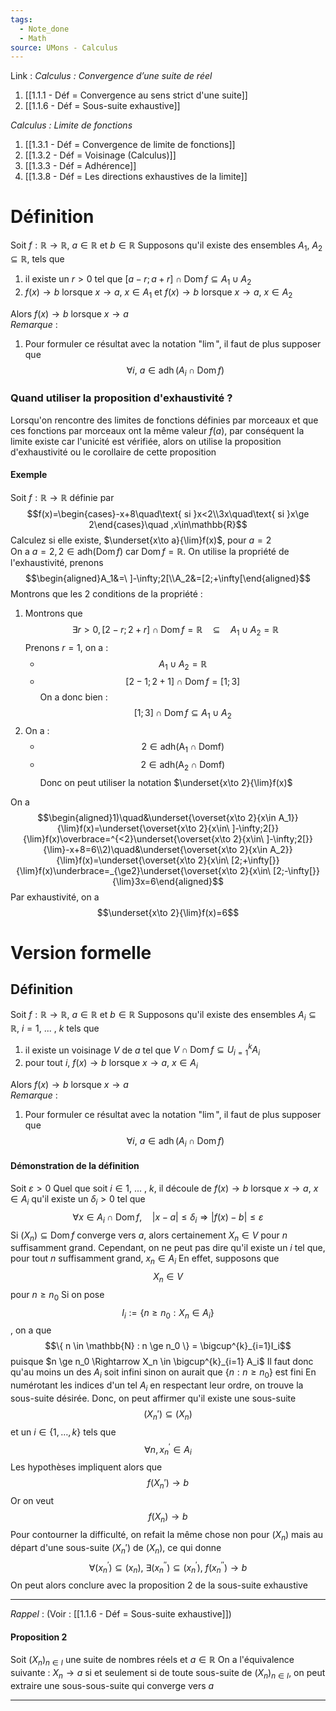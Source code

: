 ```yaml
---
tags:
  - Note_done
  - Math
source: UMons - Calculus
---
```


Link :
_Calculus : Convergence d’une suite de réel_
1. [[1.1.1 - Déf = Convergence au sens strict d'une suite]]
1. [[1.1.6 - Déf = Sous-suite exhaustive]]

_Calculus : Limite de fonctions_
1. [[1.3.1 - Déf = Convergence de limite de fonctions]]
2. [[1.3.2 - Déf = Voisinage (Calculus)]]
3. [[1.3.3 - Déf = Adhérence]]
4. [[1.3.8 - Déf = Les directions exhaustives de la limite]]

# Définition
Soit $f : \mathbb{R} \to \mathbb{R},\ a\in \mathbb{R}$ et $b\in \mathbb{R}$ 
Supposons qu'il existe des ensembles $A_1,\ A_2 \subseteq \mathbb{R}$, tels que
1. il existe un $r>0$ tel que $[a-r;a+r] \cap \operatorname{Dom}f \subseteq A_1 \cup A_2$ 
2. $f(x) \to b$ lorsque $x \to a,\ x \in A_1$ et $f(x) \to b$ lorsque $x \to a,\ x \in A_2$ 

Alors $f(x) \to b$ lorsque $x \to a$
\
_Remarque_ :
1. Pour formuler ce résultat avec la notation "$\lim$", il faut de plus supposer que $$\forall i,\ a \in \operatorname{adh}(A_i \cap \operatorname{Dom} f)$$

### Quand utiliser la proposition d'exhaustivité ?
Lorsqu'on rencontre des limites de fonctions définies par morceaux et que ces fonctions par morceaux ont la même valeur $f(a)$, par conséquent la limite existe car l'unicité est vérifiée, alors on utilise la proposition d'exhaustivité ou le corollaire de cette proposition
#### Exemple
Soit $f:\mathbb{R}\to\mathbb{R}$ définie par $$f(x)=\begin{cases}-x+8\quad\text{ si }x<2\\3x\quad\text{ si }x\ge 2\end{cases}\quad ,x\in\mathbb{R}$$ Calculez si elle existe, $\underset{x\to a}{\lim}f(x)$, pour $a=2$ 
\
On a $a=2,2\in\operatorname{adh(Dom}f)$ car $\operatorname{Dom}f=\mathbb{R}$. On utilise la propriété de l'exhaustivité, prenons $$\begin{aligned}A_1&=\ ]-\infty;2[\\A_2&=[2;+\infty[\end{aligned}$$ Montrons que les 2 conditions de la propriété :
1. Montrons que $$\exists r>0, [2-r;2+r]\cap\operatorname{Dom}f=\mathbb{R}\quad\subseteq\quad A_1\cup A_2=\mathbb{R}$$ Prenons $r=1$, on a :
	- $$A_1\cup A_2=\mathbb{R}$$
	- $$[2-1;2+1]\cap\operatorname{Dom}f=[1;3]$$
	On a donc bien : $$[1;3]\cap\operatorname{Dom}f\subseteq A_1\cup A_2$$
2. On a :
	- $$2\in\operatorname{adh(A_1\cap Dom f)}$$
	- $$2\in\operatorname{adh(A_2\cap Dom f)}$$
	Donc on peut utiliser la notation $\underset{x\to 2}{\lim}f(x)$ 

On a $$\begin{aligned}1)\quad&\underset{\overset{x\to 2}{x\in A_1}}{\lim}f(x)=\underset{\overset{x\to 2}{x\in\ ]-\infty;2[}}{\lim}f(x)\overbrace=^{<2}\underset{\overset{x\to 2}{x\in\ ]-\infty;2[}}{\lim}-x+8=6\\2)\quad&\underset{\overset{x\to 2}{x\in A_2}}{\lim}f(x)=\underset{\overset{x\to 2}{x\in\ [2;+\infty[}}{\lim}f(x)\underbrace=_{\ge2}\underset{\overset{x\to 2}{x\in\ [2;-\infty[}}{\lim}3x=6\end{aligned}$$ Par exhaustivité, on a $$\underset{x\to 2}{\lim}f(x)=6$$
 
# Version formelle
## Définition
Soit $f : \mathbb{R} \to \mathbb{R},\ a\in \mathbb{R}$ et $b\in \mathbb{R}$ 
Supposons qu'il existe des ensembles $A_i \subseteq \mathbb{R},\ i= 1,\ ...\ ,\ k$ tels que 
1. il existe un voisinage $V$ de $a$ tel que $V \cap \operatorname{Dom} f \subseteq U^{k}_{i = 1} A_i$ 
2. pour tout $i,\ f(x) \to b$ lorsque $x \to a,\ x \in A_i$

Alors $f(x) \to b$ lorsque $x \to a$ 
\
_Remarque_ :
1. Pour formuler ce résultat avec la notation "$\lim$", il faut de plus supposer que $$\forall i,\ a \in \operatorname{adh}(A_i \cap \operatorname{Dom} f)$$

#### Démonstration de la définition
Soit $\varepsilon > 0$
Quel que soit $i \in {1,\ ...\ ,\ k}$, il découle de $f(x) \to b$ lorsque $x \to a,\ x \in A_i$ qu'il existe un $\delta_i > 0$ tel que $$\forall x\in A_i\cap\operatorname{Dom}f,\quad|x-a|\leqslant\delta_i\Rightarrow|f(x)-b|\leqslant\varepsilon$$
Si $(X_n) \subseteq \operatorname{Dom} f$ converge vers $a$, alors certainement $X_n \in V$ pour $n$ suffisamment grand. Cependant, on ne peut pas dire qu'il existe un $i$ tel que, pour tout $n$ suffisamment grand, $x_n \in A_i$
En effet, supposons que $$X_n \in V$$ pour $n \ge n_0$ 
Si on pose $$I_i := \{ n \ge n_0 : X_n \in A_i \}$$, on a que $$\{ n \in \mathbb{N} : n \ge n_0 \} = \bigcup^{k}_{i=1}I_i$$ puisque $n \ge n_0 \Rightarrow X_n \in \bigcup^{k}_{i=1} A_i$
Il faut donc qu'au moins un des $A_i$ soit infini sinon on aurait que $\{ n : n \ge n_0 \}$ est fini
En numérotant les indices d'un tel $A_i$ en respectant leur ordre, on trouve la sous-suite désirée.
Donc, on peut affirmer qu'il existe une sous-suite $$(X_n') \subseteq (X_n)$$ et un $i\in\{1,\ldots,k\}$ tels que $$\forall n,x_n^{\prime}\in A_i$$Les hypothèses impliquent alors que $$f(X_n') \to b$$Or on veut $$f(X_n) \to b$$
Pour contourner la difficulté, on refait la même chose non pour $(X_n)$ mais au départ d'une sous-suite $(X_n')$ de $(X_n)$, ce qui donne $$\forall(x_n^{\prime})\subseteq(x_n),~\exists(x_n^{\prime\prime})\subseteq(x_n^{\prime}),~f(x_n^{\prime\prime})\to b$$On peut alors conclure avec la proposition 2 de la sous-suite exhaustive

---
_Rappel_ : (Voir : [[1.1.6 - Déf = Sous-suite exhaustive]])
#### Proposition 2
Soit $(X_n)_{n \in I}$ une suite de nombres réels et $a \in \mathbb{R}$ 
On a l'équivalence suivante : $X_n \rightarrow a$ si et seulement si de toute sous-suite de $(X_n)_{n \in I}$, on peut extraire une sous-sous-suite qui converge vers $a$ 

---
